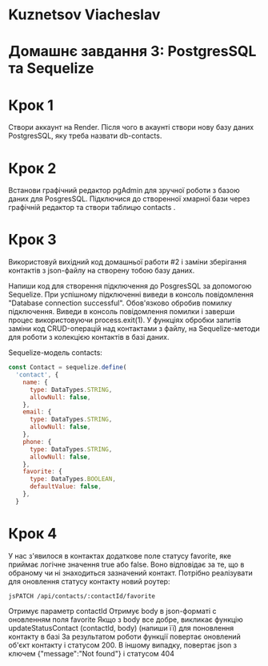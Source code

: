 # Kuznetsov Viacheslav 

# Домашнє завдання 3: PostgresSQL та Sequelize

# Крок 1

Створи аккаунт на Render. Після чого в акаунті створи нову базу даних PostgresSQL, яку треба назвати db-contacts.

# Крок 2

Встанови графічний редактор pgAdmin для зручної роботи з базою даних для PosgresSQL. Підключися до створенної хмарної бази через графічній редактор та створи таблицю contacts .

# Крок 3

Використовуй вихідний код домашньої работи #2 і заміни зберігання контактів з json-файлу на створену тобою базу даних.

Напиши код для створення підключення до PosgresSQL за допомогою Sequelize.
При успішному підключенні виведи в консоль повідомлення "Database connection successful".
Обов'язково обробив помилку підключення. Виведи в консоль повідомлення помилки і заверши процес використовуючи process.exit(1).
У функціях обробки запитів заміни код CRUD-операцій над контактами з файлу, на Sequelize-методи для роботи з колекцією контактів в базі даних.


Sequelize-модель contacts:

```js
const Contact = sequelize.define(
  'contact', {
    name: {
      type: DataTypes.STRING,
      allowNull: false,
    },
    email: {
      type: DataTypes.STRING,
      allowNull: false,
    },
    phone: {
      type: DataTypes.STRING,
      allowNull: false,
    },
    favorite: {
      type: DataTypes.BOOLEAN,
      defaultValue: false,
    },
  }
```



# Крок 4

У нас з'явилося в контактах додаткове поле статусу favorite, яке приймає логічне значення true або false. Воно відповідає за те, що в обраному чи ні знаходиться зазначений контакт. Потрібно реалізувати для оновлення статусу контакту новий роутер:

```jsPATCH /api/contacts/:contactId/favorite```

Отримує параметр contactId
Отримує body в json-форматі c оновленням поля favorite
Якщо з body все добре, викликає функцію updateStatusContact (contactId, body) (напиши її) для поновлення контакту в базі
За результатом роботи функції повертає оновлений об'єкт контакту і статусом 200. В іншому випадку, повертає json з ключем {"message":"Not found"} і статусом 404
